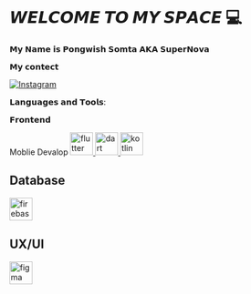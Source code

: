 # 𝙒𝙀𝙇𝘾𝙊𝙈𝙀 𝙏𝙊 𝙈𝙔 𝙎𝙋𝘼𝘾𝙀 💻 

𝗠𝘆 𝗡𝗮𝗺𝗲 𝗶𝘀 𝗣𝗼𝗻𝗴𝘄𝗶𝘀𝗵 𝗦𝗼𝗺𝘁𝗮 𝗔𝗞𝗔 𝗦𝘂𝗽𝗲𝗿𝗡𝗼𝘃𝗮

𝗠𝘆 𝗰𝗼𝗻𝘁𝗲𝗰𝘁

 <a href=""><img alt="Instagram" src="https://img.shields.io/badge/Instagram-E4405F?style=for-the-badge&logo=instagram&logoColor=white" /></a>
 
𝗟𝗮𝗻𝗴𝘂𝗮𝗴𝗲𝘀 𝗮𝗻𝗱 𝗧𝗼𝗼𝗹𝘀:

𝗙𝗿𝗼𝗻𝘁𝗲𝗻𝗱

Moblie Devalop
<a href="https://flutter.dev" target="_blank" rel="noreferrer"> <img src="https://www.vectorlogo.zone/logos/flutterio/flutterio-icon.svg" alt="flutter" width="40" height="40"/> </a>
<a href="https://dart.dev" target="_blank" rel="noreferrer"> <img src="https://www.vectorlogo.zone/logos/dartlang/dartlang-icon.svg" alt="dart" width="40" height="40"/> </a>
<a href="https://kotlinlang.org" target="_blank" rel="noreferrer"> <img src="https://www.vectorlogo.zone/logos/kotlinlang/kotlinlang-icon.svg" alt="kotlin" width="40" height="40"/> </a>
## Database 
<a href="https://firebase.google.com/" target="_blank" rel="noreferrer"> <img src="https://www.vectorlogo.zone/logos/firebase/firebase-icon.svg" alt="firebase" width="40" height="40"/> </a>
## UX/UI 
<a href="https://www.figma.com/" target="_blank" rel="noreferrer"> <img src="https://www.vectorlogo.zone/logos/figma/figma-icon.svg" alt="figma" width="40" height="40"/> </a>




